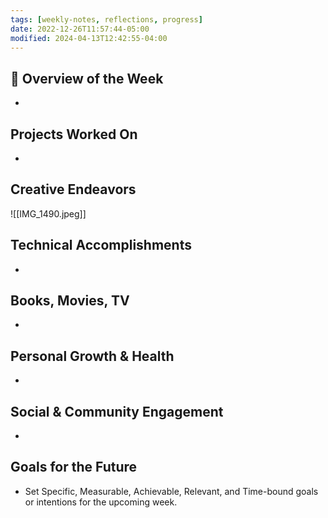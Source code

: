 ```yaml
---
tags: [weekly-notes, reflections, progress]
date: 2022-12-26T11:57:44-05:00
modified: 2024-04-13T12:42:55-04:00
---
```


## 🌟 Overview of the Week
-

## Projects Worked On
-

## Creative Endeavors

![[IMG_1490.jpeg]]

## Technical Accomplishments
-

## Books, Movies, TV
-

## Personal Growth & Health
-

## Social & Community Engagement
-

## Goals for the Future
- Set Specific, Measurable, Achievable, Relevant, and Time-bound goals or intentions for the upcoming week.
